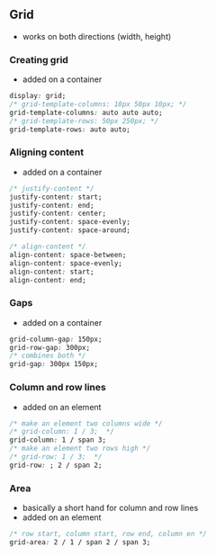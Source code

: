 ## Grid
- works on both directions (width, height)

### Creating grid
- added on a container
```css
display: grid;
/* grid-template-columns: 10px 50px 10px; */
grid-template-columns: auto auto auto;
/* grid-template-rows: 50px 250px; */
grid-template-rows: auto auto;
```

### Aligning content
- added on a container
```css
/* justify-content */
justify-content: start;
justify-content: end;
justify-content: center;
justify-content: space-evenly;
justify-content: space-around;

/* align-content */
align-content: space-between;
align-content: space-evenly;
align-content: start;
align-content: end;
```

### Gaps
- added on a container
```css
grid-column-gap: 150px;
grid-row-gap: 300px;
/* combines both */
grid-gap: 300px 150px;
```

### Column and row lines
- added on an element
```css
/* make an element two columns wide */
/* grid-column: 1 / 3;  */
grid-column: 1 / span 3;
/* make an element two rows high */
/* grid-row: 1 / 3;  */
grid-row: ; 2 / span 2;
```

### Area
- basically a short hand for column and row lines
- added on an element
```css
/* row start, column start, row end, column en */
grid-area: 2 / 1 / span 2 / span 3;
```